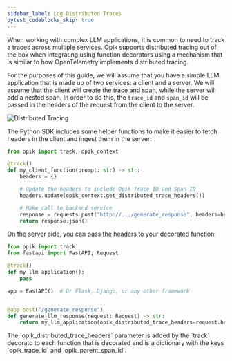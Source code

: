 ```yaml
---
sidebar_label: Log Distributed Traces
pytest_codeblocks_skip: true
---
```


When working with complex LLM applications, it is common to need to track a traces across multiple services. Opik supports distributed tracing out of the box when integrating using function decorators using a mechanism that is similar to how OpenTelemetry implements distributed tracing.

For the purposes of this guide, we will assume that you have a simple LLM application that is made up of two services: a client and a server. We will assume that the client will create the trace and span, while the server will add a nested span. In order to do this, the `trace_id` and `span_id` will be passed in the headers of the request from the client to the server.

![Distributed Tracing](/img/tracing/distributed_tracing.svg)

The Python SDK includes some helper functions to make it easier to fetch headers in the client and ingest them in the server:

```python title="client.py"
from opik import track, opik_context

@track()
def my_client_function(prompt: str) -> str:
    headers = {}

    # Update the headers to include Opik Trace ID and Span ID
    headers.update(opik_context.get_distributed_trace_headers())

    # Make call to backend service
    response = requests.post("http://.../generate_response", headers=headers, json={"prompt": prompt})
    return response.json()
```

On the server side, you can pass the headers to your decorated function:

```python title="server.py"
from opik import track
from fastapi import FastAPI, Request

@track()
def my_llm_application():
    pass

app = FastAPI()  # Or Flask, Django, or any other framework


@app.post("/generate_response")
def generate_llm_response(request: Request) -> str:
    return my_llm_application(opik_distributed_trace_headers=request.headers)
```

<Note>
The `opik_distributed_trace_headers` parameter is added by the `track` decorato to each function that is decorated and is a dictionary with the keys `opik_trace_id` and `opik_parent_span_id`.
</Note>
